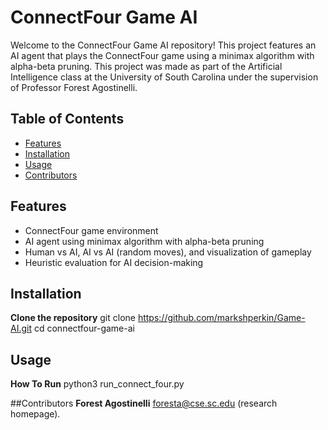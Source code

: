 # ConnectFour Game AI

Welcome to the ConnectFour Game AI repository! This project features an AI agent that plays the ConnectFour game using a minimax algorithm with alpha-beta pruning. This project was made as part of the Artificial Intelligence class at the University of South Carolina under the supervision of Professor Forest Agostinelli.

## Table of Contents
- [Features](#features)
- [Installation](#installation)
- [Usage](#usage)
- [Contributors](#contributors)

## Features
- ConnectFour game environment
- AI agent using minimax algorithm with alpha-beta pruning
- Human vs AI, AI vs AI (random moves), and visualization of gameplay
- Heuristic evaluation for AI decision-making

## Installation
**Clone the repository**
   git clone https://github.com/markshperkin/Game-AI.git
   cd connectfour-game-ai 

## Usage
**How To Run**
python3 run_connect_four.py

##Contributors
**Forest Agostinelli**
foresta@cse.sc.edu (research homepage).


